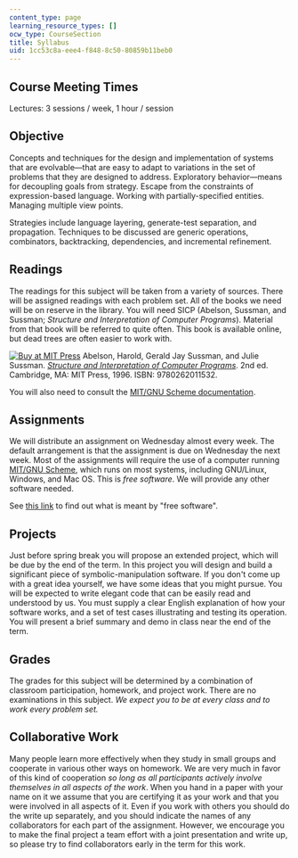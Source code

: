 ```yaml
---
content_type: page
learning_resource_types: []
ocw_type: CourseSection
title: Syllabus
uid: 1cc53c8a-eee4-f848-8c50-80859b11beb0
---
```


Course Meeting Times
--------------------

Lectures: 3 sessions / week, 1 hour / session

Objective
---------

Concepts and techniques for the design and implementation of systems that are evolvable—that are easy to adapt to variations in the set of problems that they are designed to address. Exploratory behavior—means for decoupling goals from strategy. Escape from the constraints of expression-based language. Working with partially-specified entities. Managing multiple view points.

Strategies include language layering, generate-test separation, and propagation. Techniques to be discussed are generic operations, combinators, backtracking, dependencies, and incremental refinement.

Readings
--------

The readings for this subject will be taken from a variety of sources. There will be assigned readings with each problem set. All of the books we need will be on reserve in the library. You will need SICP (Abelson, Sussman, and Sussman; _Structure and Interpretation of Computer Programs_). Material from that book will be referred to quite often. This book is available online, but dead trees are often easier to work with.

[![Buy at MIT Press](/images/mp_logo.gif)](https://mitpress.mit.edu/9780262011532) Abelson, Harold, Gerald Jay Sussman, and Julie Sussman. [_Structure and Interpretation of Computer Programs_](https://mitpress.mit.edu/9780262011532). 2nd ed. Cambridge, MA: MIT Press, 1996. ISBN: 9780262011532.

You will also need to consult the [MIT/GNU Scheme documentation](http://www.gnu.org/software/mit-scheme/#Documentation).

Assignments
-----------

We will distribute an assignment on Wednesday almost every week. The default arrangement is that the assignment is due on Wednesday the next week. Most of the assignments will require the use of a computer running [MIT/GNU Scheme](http://www.gnu.org/software/mit-scheme/), which runs on most systems, including GNU/Linux, Windows, and Mac OS. This is _free software_. We will provide any other software needed.

See [this link](http://www.fsf.org/licensing/essays/free-sw.html) to find out what is meant by "free software".

Projects
--------

Just before spring break you will propose an extended project, which will be due by the end of the term. In this project you will design and build a significant piece of symbolic-manipulation software. If you don't come up with a great idea yourself, we have some ideas that you might pursue. You will be expected to write elegant code that can be easily read and understood by us. You must supply a clear English explanation of how your software works, and a set of test cases illustrating and testing its operation. You will present a brief summary and demo in class near the end of the term.

Grades
------

The grades for this subject will be determined by a combination of classroom participation, homework, and project work. There are no examinations in this subject. _We expect you to be at every class and to work every problem set._

Collaborative Work
------------------

Many people learn more effectively when they study in small groups and cooperate in various other ways on homework. We are very much in favor of this kind of cooperation _so long as all participants actively involve themselves in all aspects of the work_. When you hand in a paper with your name on it we assume that you are certifying it as your work and that you were involved in all aspects of it. Even if you work with others you should do the write up separately, and you should indicate the names of any collaborators for each part of the assignment. However, we encourage you to make the final project a team effort with a joint presentation and write up, so please try to find collaborators early in the term for this work.